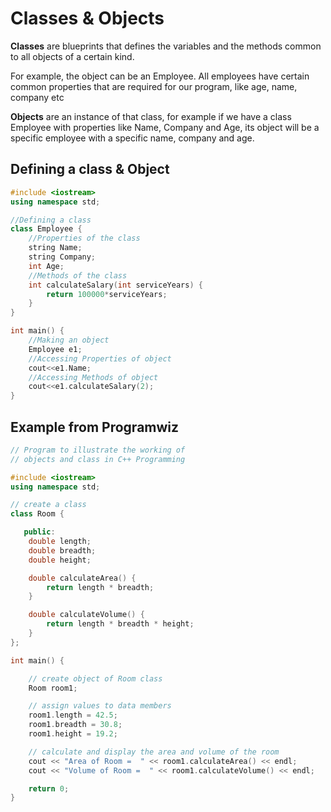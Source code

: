 # Classes & Objects

**Classes** are blueprints that defines the variables and the methods common to all objects of a certain kind. 

For example, the object can be an Employee. All employees have certain common properties that are required for our program, like age, name, company etc

**Objects** are an instance of that class, for example if we have a class Employee with properties like Name, Company and Age, its object will be a specific employee with a  specific name, company and age.

## Defining a class & Object

```cpp
#include <iostream>
using namespace std;

//Defining a class
class Employee {
	//Properties of the class
	string Name;
	string Company;
	int Age;
	//Methods of the class
	int calculateSalary(int serviceYears) {
		return 100000*serviceYears;
	}
}

int main() {
	//Making an object
	Employee e1;
	//Accessing Properties of object
	cout<<e1.Name;
	//Accessing Methods of object
	cout<<e1.calculateSalary(2);
}
```

## Example from Programwiz

```cpp
// Program to illustrate the working of
// objects and class in C++ Programming

#include <iostream>
using namespace std;

// create a class
class Room {

   public:
    double length;
    double breadth;
    double height;

    double calculateArea() {
        return length * breadth;
    }

    double calculateVolume() {
        return length * breadth * height;
    }
};

int main() {

    // create object of Room class
    Room room1;

    // assign values to data members
    room1.length = 42.5;
    room1.breadth = 30.8;
    room1.height = 19.2;

    // calculate and display the area and volume of the room
    cout << "Area of Room =  " << room1.calculateArea() << endl;
    cout << "Volume of Room =  " << room1.calculateVolume() << endl;

    return 0;
}
```
